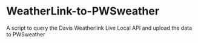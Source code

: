 # WeatherLink-to-PWSweather
A script to query the Davis Weatherlink Live Local API and upload the data to PWSweather
